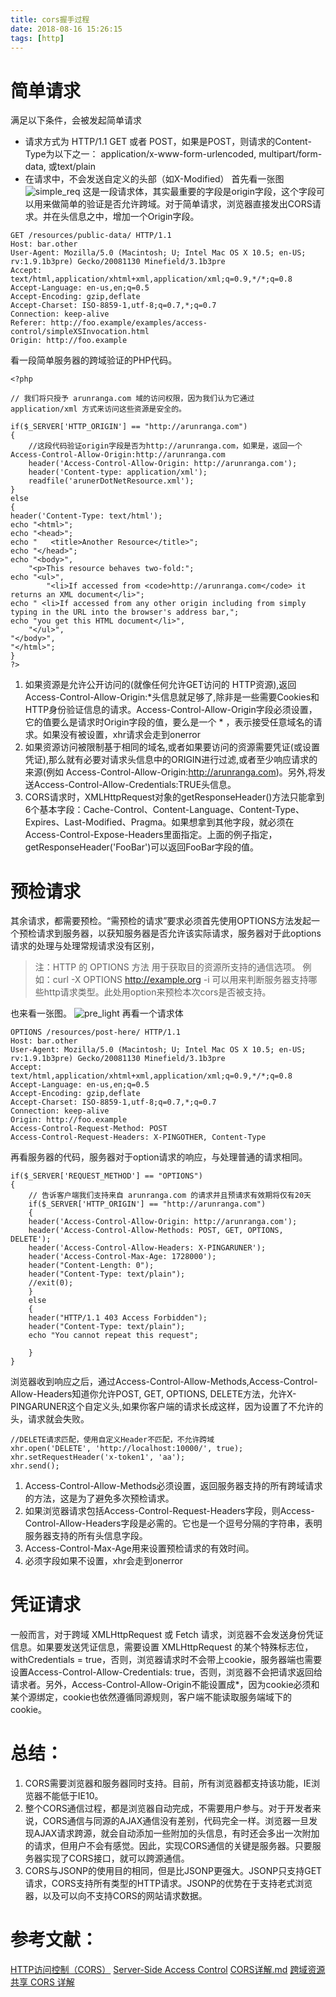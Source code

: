 ```yaml
---
title: cors握手过程
date: 2018-08-16 15:26:15
tags: [http]
---
```


# 简单请求
满足以下条件，会被发起简单请求
+ 请求方式为 HTTP/1.1 GET 或者 POST，如果是POST，则请求的Content-Type为以下之一： application/x-www-form-urlencoded, multipart/form-data, 或text/plain
+ 在请求中，不会发送自定义的头部（如X-Modified）
首先看一张图
![simple_req](../img/cors_shaking/simple_req.png)
这是一段请求体，其实最重要的字段是origin字段，这个字段可以用来做简单的验证是否允许跨域。对于简单请求，浏览器直接发出CORS请求。并在头信息之中，增加一个Origin字段。
```
GET /resources/public-data/ HTTP/1.1
Host: bar.other
User-Agent: Mozilla/5.0 (Macintosh; U; Intel Mac OS X 10.5; en-US; rv:1.9.1b3pre) Gecko/20081130 Minefield/3.1b3pre
Accept: text/html,application/xhtml+xml,application/xml;q=0.9,*/*;q=0.8
Accept-Language: en-us,en;q=0.5
Accept-Encoding: gzip,deflate
Accept-Charset: ISO-8859-1,utf-8;q=0.7,*;q=0.7
Connection: keep-alive
Referer: http://foo.example/examples/access-control/simpleXSInvocation.html
Origin: http://foo.example
```
看一段简单服务器的跨域验证的PHP代码。
```
<?php

// 我们将只授予 arunranga.com 域的访问权限，因为我们认为它通过 application/xml 方式来访问这些资源是安全的。

if($_SERVER['HTTP_ORIGIN'] == "http://arunranga.com")
{
    //这段代码验证origin字段是否为http://arunranga.com，如果是，返回一个Access-Control-Allow-Origin:http://arunranga.com
    header('Access-Control-Allow-Origin: http://arunranga.com');
    header('Content-type: application/xml');
    readfile('arunerDotNetResource.xml');
}
else
{    
header('Content-Type: text/html');
echo "<html>";
echo "<head>";
echo "   <title>Another Resource</title>";
echo "</head>";
echo "<body>",
    "<p>This resource behaves two-fold:";
echo "<ul>",
        "<li>If accessed from <code>http://arunranga.com</code> it returns an XML document</li>";
echo " <li>If accessed from any other origin including from simply typing in the URL into the browser's address bar,";
echo "you get this HTML document</li>", 
    "</ul>",
"</body>",
"</html>";
}
?>
```
1. 如果资源是允许公开访问的(就像任何允许GET访问的 HTTP资源),返回Access-Control-Allow-Origin:*头信息就足够了,除非是一些需要Cookies和HTTP身份验证信息的请求。Access-Control-Allow-Origin字段必须设置，它的值要么是请求时Origin字段的值，要么是一个 * ，表示接受任意域名的请求。如果没有被设置，xhr请求会走到onerror
2. 如果资源访问被限制基于相同的域名,或者如果要访问的资源需要凭证(或设置凭证),那么就有必要对请求头信息中的ORIGIN进行过滤,或者至少响应请求的来源(例如 Access-Control-Allow-Origin:http://arunranga.com)。另外,将发送Access-Control-Allow-Credentials:TRUE头信息。
3. CORS请求时，XMLHttpRequest对象的getResponseHeader()方法只能拿到6个基本字段：Cache-Control、Content-Language、Content-Type、Expires、Last-Modified、Pragma。如果想拿到其他字段，就必须在Access-Control-Expose-Headers里面指定。上面的例子指定，getResponseHeader('FooBar')可以返回FooBar字段的值。

# 预检请求
其余请求，都需要预检。“需预检的请求”要求必须首先使用OPTIONS方法发起一个预检请求到服务器，以获知服务器是否允许该实际请求，服务器对于此options请求的处理与处理常规请求没有区别，
> 注：HTTP 的 OPTIONS 方法 用于获取目的资源所支持的通信选项。
> 例如：curl -X OPTIONS http://example.org -i 可以用来判断服务器支持哪些http请求类型。此处用option来预检本次cors是否被支持。

也来看一张图。
![pre_light](../img/cors_shaking/pre_light.png)
再看一个请求体
```
OPTIONS /resources/post-here/ HTTP/1.1
Host: bar.other
User-Agent: Mozilla/5.0 (Macintosh; U; Intel Mac OS X 10.5; en-US; rv:1.9.1b3pre) Gecko/20081130 Minefield/3.1b3pre
Accept: text/html,application/xhtml+xml,application/xml;q=0.9,*/*;q=0.8
Accept-Language: en-us,en;q=0.5
Accept-Encoding: gzip,deflate
Accept-Charset: ISO-8859-1,utf-8;q=0.7,*;q=0.7
Connection: keep-alive
Origin: http://foo.example
Access-Control-Request-Method: POST
Access-Control-Request-Headers: X-PINGOTHER, Content-Type
```
再看服务器的代码，服务器对于option请求的响应，与处理普通的请求相同。
```
if($_SERVER['REQUEST_METHOD'] == "OPTIONS")
{
    // 告诉客户端我们支持来自 arunranga.com 的请求并且预请求有效期将仅有20天
    if($_SERVER['HTTP_ORIGIN'] == "http://arunranga.com")
    {
    header('Access-Control-Allow-Origin: http://arunranga.com');
    header('Access-Control-Allow-Methods: POST, GET, OPTIONS, DELETE');
    header('Access-Control-Allow-Headers: X-PINGARUNER');
    header('Access-Control-Max-Age: 1728000');
    header("Content-Length: 0");
    header("Content-Type: text/plain");
    //exit(0);
    }
    else
    {
    header("HTTP/1.1 403 Access Forbidden");
    header("Content-Type: text/plain");
    echo "You cannot repeat this request";
   
    }
}
```
浏览器收到响应之后，通过Access-Control-Allow-Methods,Access-Control-Allow-Headers知道你允许POST, GET, OPTIONS, DELETE方法，允许X-PINGARUNER这个自定义头,如果你客户端的请求长成这样，因为设置了不允许的头，请求就会失败。
```
//DELETE请求匹配，使用自定义Header不匹配，不允许跨域
xhr.open('DELETE', 'http://localhost:10000/', true);
xhr.setRequestHeader('x-token1', 'aa');
xhr.send();
```
1. Access-Control-Allow-Methods必须设置，返回服务器支持的所有跨域请求的方法，这是为了避免多次预检请求。
2. 如果浏览器请求包括Access-Control-Request-Headers字段，则Access-Control-Allow-Headers字段是必需的。它也是一个逗号分隔的字符串，表明服务器支持的所有头信息字段。
3. Access-Control-Max-Age用来设置预检请求的有效时间。
4. 必须字段如果不设置，xhr会走到onerror
# 凭证请求
一般而言，对于跨域 XMLHttpRequest 或 Fetch 请求，浏览器不会发送身份凭证信息。如果要发送凭证信息，需要设置 XMLHttpRequest 的某个特殊标志位，withCredentials = true，否则，浏览器请求时不会带上cookie，服务器端也需要设置Access-Control-Allow-Credentials: true，否则，浏览器不会把请求返回给请求者。另外，Access-Control-Allow-Origin不能设置成*，因为cookie必须和某个源绑定，cookie也依然遵循同源规则，客户端不能读取服务端域下的cookie。

# 总结：
1. CORS需要浏览器和服务器同时支持。目前，所有浏览器都支持该功能，IE浏览器不能低于IE10。
2. 整个CORS通信过程，都是浏览器自动完成，不需要用户参与。对于开发者来说，CORS通信与同源的AJAX通信没有差别，代码完全一样。浏览器一旦发现AJAX请求跨源，就会自动添加一些附加的头信息，有时还会多出一次附加的请求，但用户不会有感觉。因此，实现CORS通信的关键是服务器。只要服务器实现了CORS接口，就可以跨源通信。
3. CORS与JSONP的使用目的相同，但是比JSONP更强大。JSONP只支持GET请求，CORS支持所有类型的HTTP请求。JSONP的优势在于支持老式浏览器，以及可以向不支持CORS的网站请求数据。

# 参考文献：
[HTTP访问控制（CORS）](https://developer.mozilla.org/zh-CN/docs/Web/HTTP/Access_control_CORS)
[Server-Side Access Control](https://developer.mozilla.org/zh-CN/docs/Web/HTTP/Server-Side_Access_Control)
[CORS详解.md](https://github.com/hstarorg/HstarDoc/blob/master/%E5%89%8D%E7%AB%AF%E7%9B%B8%E5%85%B3/CORS%E8%AF%A6%E8%A7%A3.md)
[跨域资源共享 CORS 详解](http://www.ruanyifeng.com/blog/2016/04/cors.html)